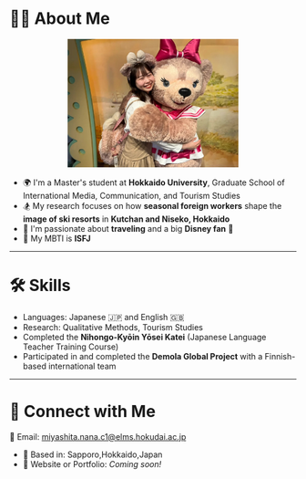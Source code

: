 # 👩‍🎓 About Me
<p align="center">
  <img src="IMG_6687 19.22.16.JPG" alt="Your photo" width="300"/>
</p>

- 🌍 I'm a Master's student at **Hokkaido University**, Graduate School of International Media, Communication, and Tourism Studies
- 🏂 My research focuses on how **seasonal foreign workers** shape the **image of ski resorts** in **Kutchan and Niseko, Hokkaido**
- 🎢 I'm passionate about **traveling** and a big **Disney fan** 🏰
- 👧 My MBTI is **ISFJ**
  
---

# 🛠 Skills

- Languages: Japanese 🇯🇵 and English 🇬🇧
- Research: Qualitative Methods, Tourism Studies
- Completed the **Nihongo-Kyōin Yōsei Katei** (Japanese Language Teacher Training Course)
- Participated in and completed the **Demola Global Project** with a Finnish-based international team

---

# 🔗 Connect with Me
📧 Email: miyashita.nana.c1@elms.hokudai.ac.jp
- 📍 Based in: Sapporo,Hokkaido,Japan
- 🧠 Website or Portfolio: *Coming soon!*

